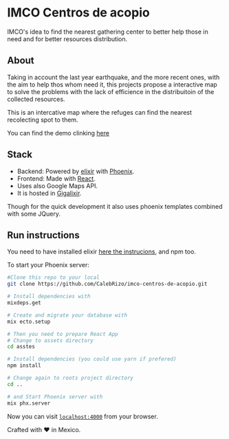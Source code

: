 # IMCO Centros de acopio

IMCO's idea to find the nearest gathering center to better help those in need and for better resources distribution.

## About

Taking in account the last year earthquake, and the more recent ones, with the aim to help thos whom need it, this projects propose a interactive map to solve the problems with the lack of efficience in the distribuitoin of the collected resources.

This is an intercative map where the refuges can find the nearest recolecting spot to them.

You can find the demo clinking [here]

## Stack

* Backend: Powered by [elixir] with [Phoenix].
* Frontend: Made with [React].
* Uses also Google Maps API.
* It is hosted in [Gigalixir].

Though for the quick development it also uses phoenix templates combined with some JQuery.

## Run instructions

You need to have installed elixir [here the instrucions], and npm too.

To start your Phoenix server:

```bash
#Clone this repo to your local
git clone https://github.com/CalebRizo/imco-centros-de-acopio.git

# Install dependencies with
mixdeps.get

# Create and migrate your database with
mix ecto.setup

# Then you need to prepare React App
# Change to assets directory
cd asstes

# Install dependencies (you could use yarn if prefered)
npm install

# Change again to roots project directory
cd ..

# and Start Phoenix server with
mix phx.server
```

Now you can visit [`localhost:4000`](http://localhost:4000) from your browser.

Crafted with ❤ in Mexico.

[here]: https://imco-centros-de-acopio.gigalixirapp.com
[elixir]: https://elixir-lang.org/
[Phoenix]: http://phoenixframework.org/
[React]: https://reactjs.org/
[Gigalixir]: https://gigalixir.com/
[here the instrucions]: https://elixir-lang.org/getting-started/introduction.html#installation
